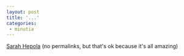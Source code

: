 ```yaml
---
layout: post
title: '...'
categories:
 - minutia
---
```


<a href="http://www.sarahhepola.com/">Sarah Hepola</a> (no permalinks, but that's ok because it's all amazing)

